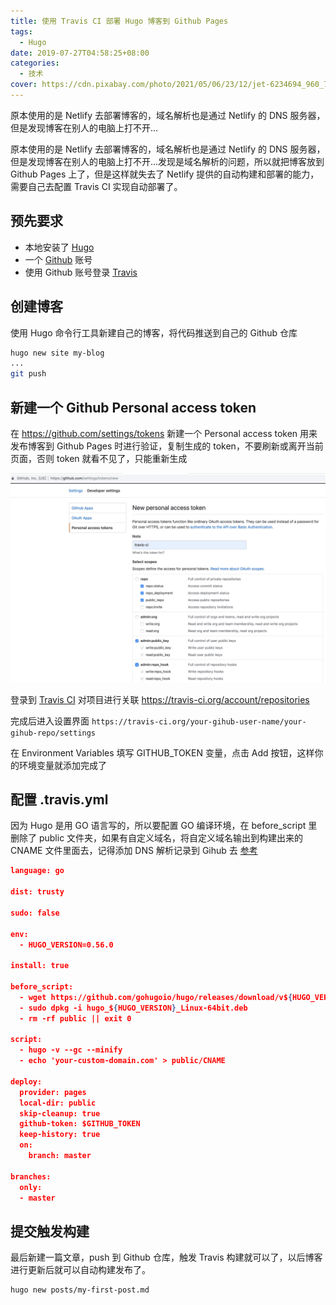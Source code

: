 ```yaml
---
title: 使用 Travis CI 部署 Hugo 博客到 Github Pages
tags:
  - Hugo
date: 2019-07-27T04:58:25+08:00
categories:
  - 技术
cover: https://cdn.pixabay.com/photo/2021/05/06/23/12/jet-6234694_960_720.jpg
---
```


原本使用的是 Netlify 去部署博客的，域名解析也是通过 Netlify 的 DNS 服务器，但是发现博客在别人的电脑上打不开...

<!--more-->

原本使用的是 Netlify 去部署博客的，域名解析也是通过 Netlify 的 DNS 服务器，但是发现博客在别人的电脑上打不开...发现是域名解析的问题，所以就把博客放到 Github Pages 上了，但是这样就失去了 Netlify 提供的自动构建和部署的能力，需要自己去配置 Travis CI 实现自动部署了。

## 预先要求

- 本地安装了 [Hugo](https://gohugo.io)
- 一个 [Github](https://github.com/) 账号
- 使用 Github 账号登录 [Travis](https://travis-ci.org)

## 创建博客

使用 Hugo 命令行工具新建自己的博客，将代码推送到自己的 Github 仓库

```sh
hugo new site my-blog
...
git push
```

## 新建一个 Github Personal access token

在 https://github.com/settings/tokens 新建一个 Personal access token 用来发布博客到 Github Pages 时进行验证，复制生成的 token，不要刷新或离开当前页面，否则 token 就看不见了，只能重新生成

![token](/images/github-token.jpg)

登录到 [Travis CI](https://travis-ci.org) 对项目进行关联 https://travis-ci.org/account/repositories

完成后进入设置界面 `https://travis-ci.org/your-gihub-user-name/your-gihub-repo/settings`

在 Environment Variables 填写 GITHUB_TOKEN 变量，点击 Add 按钮，这样你的环境变量就添加完成了

## 配置 .travis.yml

因为 Hugo 是用 GO 语言写的，所以要配置 GO 编译环境，在 before_script 里删除了 public 文件夹，如果有自定义域名，将自定义域名输出到构建出来的 CNAME 文件里面去，记得添加 DNS 解析记录到 Gihub 去 [参考](https://help.github.com/cn/articles/using-a-custom-domain-with-github-pages)

```json
language: go

dist: trusty

sudo: false

env:
  - HUGO_VERSION=0.56.0

install: true

before_script:
  - wget https://github.com/gohugoio/hugo/releases/download/v${HUGO_VERSION}/hugo_${HUGO_VERSION}_Linux-64bit.deb
  - sudo dpkg -i hugo_${HUGO_VERSION}_Linux-64bit.deb
  - rm -rf public || exit 0

script:
  - hugo -v --gc --minify
  - echo 'your-custom-domain.com' > public/CNAME

deploy:
  provider: pages
  local-dir: public
  skip-cleanup: true
  github-token: $GITHUB_TOKEN
  keep-history: true
  on:
    branch: master

branches:
  only:
  - master

```

## 提交触发构建

最后新建一篇文章，push 到 Github 仓库，触发 Travis 构建就可以了，以后博客进行更新后就可以自动构建发布了。

```sh
hugo new posts/my-first-post.md
```

